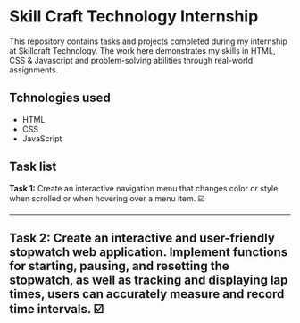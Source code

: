 # Skill Craft Technology Internship
This repository contains tasks and projects completed during my internship at Skillcraft Technology. The work here demonstrates my skills in HTML, CSS & Javascript and problem-solving abilities through real-world assignments.
## Tchnologies used
* HTML
* CSS
* JavaScript
## Task list

**Task 1:** Create an interactive navigation menu that changes
color or style when scrolled or
when hovering over a menu
item. ☑️

---

**Task 2:** Create an interactive and
user-friendly stopwatch web
application.
Implement functions for
starting, pausing, and
resetting the stopwatch, as
well as tracking and
displaying lap times, users
can accurately measure and
record time intervals.
☑️
---

